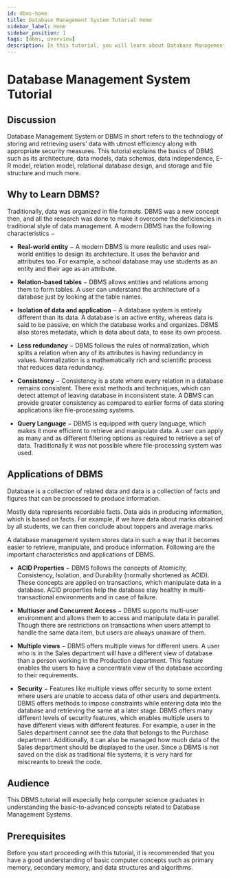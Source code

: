 ```yaml
---
id: dbms-home
title: Database Management System Tutorial Home
sidebar_label: Home
sidebar_position: 1
tags: [dbms, overview]
description: In this tutorial, you will learn about Database Management Systems (DBMS), their architecture, data models, applications, and importance in modern computing.
---
```


# Database Management System Tutorial

## Discussion

Database Management System or DBMS in short refers to the technology of storing and retrieving users' data with utmost efficiency along with appropriate security measures. This tutorial explains the basics of DBMS such as its architecture, data models, data schemas, data independence, E-R model, relation model, relational database design, and storage and file structure and much more.

## Why to Learn DBMS?

Traditionally, data was organized in file formats. DBMS was a new concept then, and all the research was done to make it overcome the deficiencies in traditional style of data management. A modern DBMS has the following characteristics −

- **Real-world entity** − A modern DBMS is more realistic and uses real-world entities to design its architecture. It uses the behavior and attributes too. For example, a school database may use students as an entity and their age as an attribute.

- **Relation-based tables** − DBMS allows entities and relations among them to form tables. A user can understand the architecture of a database just by looking at the table names.

- **Isolation of data and application** − A database system is entirely different than its data. A database is an active entity, whereas data is said to be passive, on which the database works and organizes. DBMS also stores metadata, which is data about data, to ease its own process.

- **Less redundancy** − DBMS follows the rules of normalization, which splits a relation when any of its attributes is having redundancy in values. Normalization is a mathematically rich and scientific process that reduces data redundancy.

- **Consistency** − Consistency is a state where every relation in a database remains consistent. There exist methods and techniques, which can detect attempt of leaving database in inconsistent state. A DBMS can provide greater consistency as compared to earlier forms of data storing applications like file-processing systems.

- **Query Language** − DBMS is equipped with query language, which makes it more efficient to retrieve and manipulate data. A user can apply as many and as different filtering options as required to retrieve a set of data. Traditionally it was not possible where file-processing system was used.

## Applications of DBMS

Database is a collection of related data and data is a collection of facts and figures that can be processed to produce information.

Mostly data represents recordable facts. Data aids in producing information, which is based on facts. For example, if we have data about marks obtained by all students, we can then conclude about toppers and average marks.

A database management system stores data in such a way that it becomes easier to retrieve, manipulate, and produce information. Following are the important characteristics and applications of DBMS.

- **ACID Properties** − DBMS follows the concepts of Atomicity, Consistency, Isolation, and Durability (normally shortened as ACID). These concepts are applied on transactions, which manipulate data in a database. ACID properties help the database stay healthy in multi-transactional environments and in case of failure.

- **Multiuser and Concurrent Access** − DBMS supports multi-user environment and allows them to access and manipulate data in parallel. Though there are restrictions on transactions when users attempt to handle the same data item, but users are always unaware of them.

- **Multiple views** − DBMS offers multiple views for different users. A user who is in the Sales department will have a different view of database than a person working in the Production department. This feature enables the users to have a concentrate view of the database according to their requirements.

- **Security** − Features like multiple views offer security to some extent where users are unable to access data of other users and departments. DBMS offers methods to impose constraints while entering data into the database and retrieving the same at a later stage. DBMS offers many different levels of security features, which enables multiple users to have different views with different features. For example, a user in the Sales department cannot see the data that belongs to the Purchase department. Additionally, it can also be managed how much data of the Sales department should be displayed to the user. Since a DBMS is not saved on the disk as traditional file systems, it is very hard for miscreants to break the code.

## Audience

This DBMS tutorial will especially help computer science graduates in understanding the basic-to-advanced concepts related to Database Management Systems.

## Prerequisites

Before you start proceeding with this tutorial, it is recommended that you have a good understanding of basic computer concepts such as primary memory, secondary memory, and data structures and algorithms.
